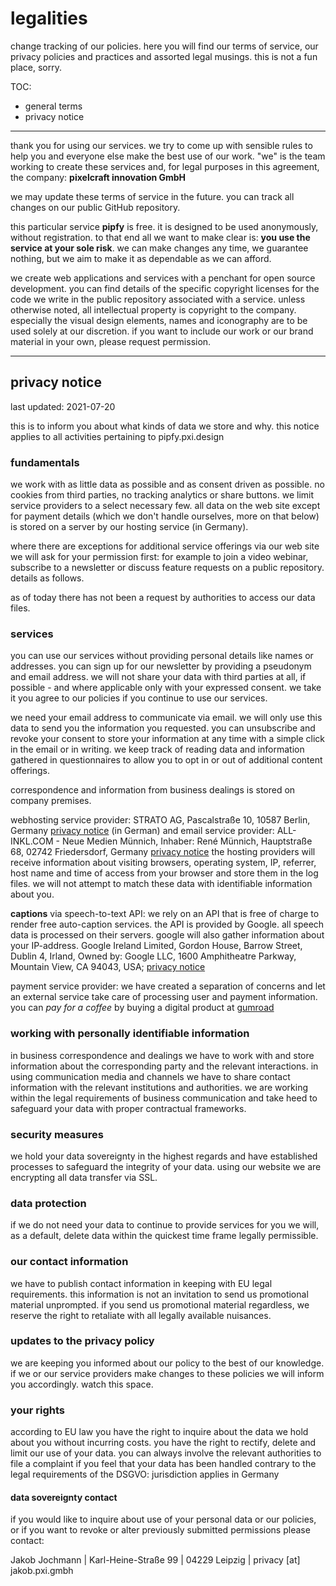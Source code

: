 # legalities

change tracking of our policies. here you will find our terms of service, our privacy policies and practices and assorted legal musings. this is not a fun place, sorry.

TOC:

- general terms
- privacy notice

---

thank you for using our services. we try to come up with sensible rules to help you and everyone else make the best use of our work. "we" is the team working to create these services and, for legal purposes in this agreement, the company: **pixelcraft innovation GmbH**

we may update these terms of service in the future. you can track all changes on our public GitHub repository.

this particular service **pipfy** is free. it is designed to be used anonymously, without registration. to that end all we want to make clear is: **you use the service at your sole risk**. we can make changes any time, we guarantee nothing, but we aim to make it as dependable as we can afford.

we create web applications and services with a penchant for open source development. you can find details of the specific copyright licenses for the code we write in the public repository associated with a service. unless otherwise noted, all intellectual property is copyright to the company. especially the visual design elements, names and iconography are to be used solely at our discretion. if you want to include our work or our brand material in your own, please request permission.

---

## privacy notice

last updated: 2021-07-20

this is to inform you about what kinds of data we store and why. this notice applies to all activities pertaining to pipfy.pxi.design


### fundamentals

we work with as little data as possible and as consent driven as possible. no cookies from third parties, no tracking analytics or share buttons. we limit service providers to a select necessary few. all data on the web site except for payment details (which we don't handle ourselves, more on that below) is stored on a server by our hosting service (in Germany).

where there are exceptions for additional service offerings via our web site we will ask for your permission first: for example to join a video webinar, subscribe to a newsletter or discuss feature requests on a public repository. details as follows.

as of today there has not been a request by authorities to access our data files.



### services

you can use our services without providing personal details like names or addresses. you can sign up for our newsletter by providing a pseudonym and email address. we will not share your data with third parties at all, if possible - and where applicable only with your expressed consent. we take it you agree to our policies if you continue to use our services.

we need your email address to communicate via email. we will only use this data to send you the information you requested. you can unsubscribe and revoke your consent to store your information at any time with a simple click in the email or in writing. we keep track of reading data and information gathered in questionnaires to allow you to opt in or out of additional content offerings.

correspondence and information from business dealings is stored on company premises.

webhosting service provider: STRATO AG, Pascalstraße 10, 10587 Berlin, Germany [privacy notice](https://www.strato.de/datenschutz) (in German) and email service provider: ALL-INKL.COM - Neue Medien Münnich, Inhaber: René Münnich, Hauptstraße 68, 02742 Friedersdorf, Germany [privacy notice](https://all-inkl.com/datenschutzinformationen/) the hosting providers will receive information about visiting browsers, operating system, IP, referrer, host name and time of access from your browser and store them in the log files. we will not attempt to match these data with identifiable information about you.

**captions** via speech-to-text API: we rely on an API that is free of charge to render free auto-caption services. the API is provided by Google. all speech data is processed on their servers. google will also gather information about your IP-address. Google Ireland Limited, Gordon House, Barrow Street, Dublin 4, Irland, Owned by: Google LLC, 1600 Amphitheatre Parkway, Mountain View, CA 94043, USA; [privacy notice](https://policies.google.com/privacy)

payment service provider: we have created a separation of concerns and let an external service take care of processing user and payment information. you can *pay for a coffee* by buying a digital product at [gumroad](https://gumroad.com)



### working with personally identifiable information

in business correspondence and dealings we have to work with and store information about the corresponding party and the relevant interactions. in using communication media and channels we have to share contact information with the relevant institutions and authorities. we are working within the legal requirements of business communication and take heed to safeguard your data with proper contractual frameworks.



### security measures

we hold your data sovereignty in the highest regards and have established processes to safeguard the integrity of your data. using our website we are encrypting all data transfer via SSL.



### data protection

if we do not need your data to continue to provide services for you we will, as a default, delete data within the quickest time frame legally permissible.



### our contact information

we have to publish contact information in keeping with EU legal requirements. this information is not an invitation to send us promotional material unprompted. if you send us promotional material regardless, we reserve the right to retaliate with all legally available nuisances.



### updates to the privacy policy

we are keeping you informed about our policy to the best of our knowledge. if we or our service providers make changes to these policies we will inform you accordingly. watch this space.



### your rights

according to EU law you have the right to inquire about the data we hold about you without incurring costs. you have the right to rectify, delete and limit our use of your data. you can always involve the relevant authorities to file a complaint if you feel that your data has been handled contrary to the legal requirements of the DSGVO: jurisdiction applies in Germany



#### data sovereignty contact

if you would like to inquire about use of your personal data or our policies, or if you want to revoke or alter previously submitted permissions please contact:

Jakob Jochmann | Karl-Heine-Straße 99 | 04229 Leipzig | privacy [at] jakob.pxi.gmbh
